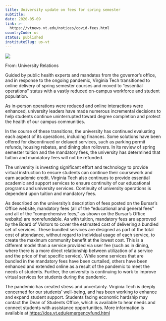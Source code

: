 ```yaml
---
title: University update on fees for spring semester
subtitle: 
date: 2020-05-09
link: >-
  https://vtnews.vt.edu/notices/covid-fees.html
countryCode: us
status: published
instituteSlug: us-vt
---
```

![](https://assets.cms.vt.edu/favicon/favicon.ico)

From: University Relations

Guided by public health experts and mandates from the governor’s office, and in response to the ongoing pandemic, Virginia Tech transitioned to online delivery of spring semester courses and moved to “essential operations” status with a vastly reduced on-campus workforce and student population.

As in-person operations were reduced and online interactions were enhanced, university leaders have made numerous incremental decisions to help students continue uninterrupted toward degree completion and protect the health of our campus communities.

In the course of these transitions, the university has continued evaluating each aspect of its operations, including finances. Some solutions have been offered for discontinued or delayed services, such as parking permit refunds, housing rebates, and dining plan rollovers. In its review of spring semester tuition and the mandatory fees, the university has determined that tuition and mandatory fees will not be refunded.

The university is investing significant effort and technology to provide virtual instruction to ensure students can continue their coursework and earn academic credit. Virginia Tech also continues to provide essential academic and support services to ensure continuity of our educational programs and university services. Continuity of university operations is dependent upon tuition and mandatory fees.

As described on the university’s description of fees posted on the Bursar’s Office website, mandatory fees (all of the “educational and general fees” and all of the “comprehensive fees,” as shown on the Bursar’s Office website) are nonrefundable. As with tuition, mandatory fees are approved by the Board of Visitors to cover the estimated cost of delivering a bundled set of services. These bundled services are designed as part of the total cost of attendance, without regard to individual usage of each service, to create the maximum community benefit at the lowest cost. This is a different model than a service provided via user fee (such as in dining, where there is a more direct relationship between utilization of a service and the price of that specific service). While some services that are bundled in the mandatory fees have been curtailed, others have been enhanced and extended online as a result of the pandemic to meet the needs of students. Further, the university is continuing to work to improve virtual services for students during the pandemic.

The pandemic has created stress and uncertainty. Virginia Tech is deeply concerned for our students’ well-being, and has been working to enhance and expand student support. Students facing economic hardship may contact the Dean of Students Office, which is available to hear needs and connect students with assistance opportunities. More information is available at https://dos.vt.edu/emergencyfund.html